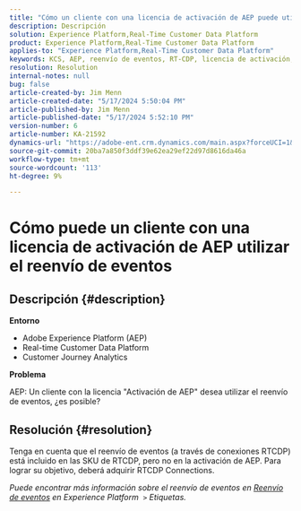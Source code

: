 ```yaml
---
title: "Cómo un cliente con una licencia de activación de AEP puede utilizar el reenvío de eventos"
description: Descripción
solution: Experience Platform,Real-Time Customer Data Platform
product: Experience Platform,Real-Time Customer Data Platform
applies-to: "Experience Platform,Real-Time Customer Data Platform"
keywords: KCS, AEP, reenvío de eventos, RT-CDP, licencia de activación, Customer Journey Analytics, Adobe Experience Platform
resolution: Resolution
internal-notes: null
bug: false
article-created-by: Jim Menn
article-created-date: "5/17/2024 5:50:04 PM"
article-published-by: Jim Menn
article-published-date: "5/17/2024 5:52:10 PM"
version-number: 6
article-number: KA-21592
dynamics-url: "https://adobe-ent.crm.dynamics.com/main.aspx?forceUCI=1&pagetype=entityrecord&etn=knowledgearticle&id=be972ee1-7514-ef11-9f8a-6045bd006268"
source-git-commit: 20ba7a850f3ddf39e62ea29ef22d97d8616da46a
workflow-type: tm+mt
source-wordcount: '113'
ht-degree: 9%

---
```


# Cómo puede un cliente con una licencia de activación de AEP utilizar el reenvío de eventos

## Descripción {#description}


<b>Entorno</b>

- Adobe Experience Platform (AEP)
- Real-time Customer Data Platform
- Customer Journey Analytics


<b>Problema</b>

AEP: Un cliente con la licencia &quot;Activación de AEP&quot; desea utilizar el reenvío de eventos, ¿es posible?


## Resolución {#resolution}


Tenga en cuenta que el reenvío de eventos (a través de conexiones RTCDP) está incluido en las SKU de RTCDP, pero no en la activación de AEP.
Para lograr su objetivo, deberá adquirir RTCDP Connections.

*Puede encontrar más información sobre el reenvío de eventos en [Reenvío de eventos](https://experienceleague.adobe.com/docs/experience-platform/tags/event-forwarding/overview.html?lang=en) en Experience Platform  `>`  Etiquetas.*


